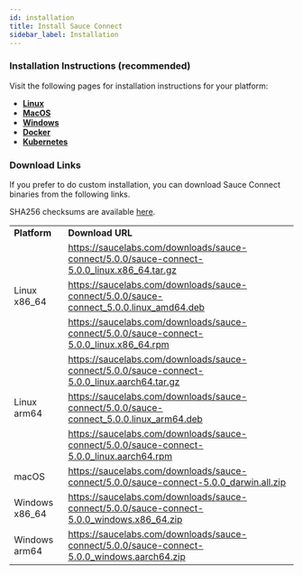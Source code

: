 ```yaml
---
id: installation
title: Install Sauce Connect
sidebar_label: Installation
---
```


### Installation Instructions (recommended)

Visit the following pages for installation instructions for your platform:
- **[Linux](/secure-connections/sauce-connect-5/installation/linux)**
- **[MacOS](/secure-connections/sauce-connect-5/installation/macos)**
- **[Windows](/secure-connections/sauce-connect-5/installation/windows)**
- **[Docker](/secure-connections/sauce-connect-5/installation/docker)**
- **[Kubernetes](/secure-connections/sauce-connect-5/installation/kubernetes)**

### Download Links

If you prefer to do custom installation, you can download Sauce Connect binaries from the following links.

SHA256 checksums are available [here](https://saucelabs.com/downloads/sauce-connect/5.0.0/checksums).

<table>
  <tr>
    <td><strong>Platform</strong>
    </td>
    <td><strong>Download URL</strong>
    </td>
  </tr>
  <tr>
    <td rowspan="3">Linux x86_64</td>
    <td>
      <a href="https://saucelabs.com/downloads/sauce-connect/5.0.0/sauce-connect-5.0.0_linux.x86_64.tar.gz">https://saucelabs.com/downloads/sauce-connect/5.0.0/sauce-connect-5.0.0_linux.x86_64.tar.gz</a>
    </td>
  </tr>
  <tr>
    <td>
      <a href="https://saucelabs.com/downloads/sauce-connect/5.0.0/sauce-connect_5.0.0.linux_amd64.deb">https://saucelabs.com/downloads/sauce-connect/5.0.0/sauce-connect_5.0.0.linux_amd64.deb</a>
    </td>
  </tr>
  <tr>
    <td>
      <a href="https://saucelabs.com/downloads/sauce-connect/5.0.0/sauce-connect-5.0.0_linux.x86_64.rpm">https://saucelabs.com/downloads/sauce-connect/5.0.0/sauce-connect-5.0.0_linux.x86_64.rpm</a>
    </td>
  </tr>
  <tr>
    <td rowspan="3">Linux arm64</td>
    <td>
      <a href="https://saucelabs.com/downloads/sauce-connect/5.0.0/sauce-connect-5.0.0_linux.aarch64.tar.gz">https://saucelabs.com/downloads/sauce-connect/5.0.0/sauce-connect-5.0.0_linux.aarch64.tar.gz</a>
    </td>
  </tr>
  <tr>
    <td>
      <a href="https://saucelabs.com/downloads/sauce-connect/5.0.0/sauce-connect_5.0.0.linux_arm64.deb">https://saucelabs.com/downloads/sauce-connect/5.0.0/sauce-connect_5.0.0.linux_arm64.deb</a>
    </td>
  </tr>
  <tr>
    <td>
      <a href="https://saucelabs.com/downloads/sauce-connect/5.0.0/sauce-connect-5.0.0_linux.aarch64.rpm">https://saucelabs.com/downloads/sauce-connect/5.0.0/sauce-connect-5.0.0_linux.aarch64.rpm</a>
    </td>
  </tr>
  <tr>
    <td>macOS</td>
    <td>
      <a href="https://saucelabs.com/downloads/sauce-connect/5.0.0/sauce-connect-5.0.0_darwin.all.zip">https://saucelabs.com/downloads/sauce-connect/5.0.0/sauce-connect-5.0.0_darwin.all.zip</a>
    </td>
  </tr>
  <tr>
    <td>Windows x86_64</td>
    <td>
      <a href="https://saucelabs.com/downloads/sauce-connect/5.0.0/sauce-connect-5.0.0_windows.x86_64.zip">https://saucelabs.com/downloads/sauce-connect/5.0.0/sauce-connect-5.0.0_windows.x86_64.zip</a>
    </td>
  </tr>
  <tr>
    <td>Windows arm64</td>
    <td>
      <a href="https://saucelabs.com/downloads/sauce-connect/5.0.0/sauce-connect-5.0.0_windows.aarch64.zip">https://saucelabs.com/downloads/sauce-connect/5.0.0/sauce-connect-5.0.0_windows.aarch64.zip</a>
    </td>
  </tr>
</table>
